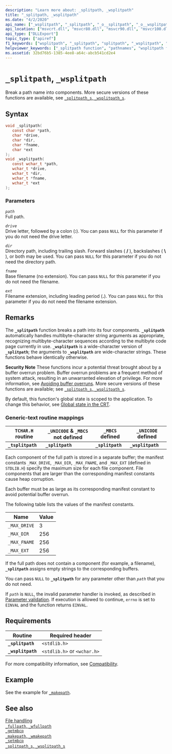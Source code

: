 ```yaml
---
description: "Learn more about: _splitpath, _wsplitpath"
title: "_splitpath, _wsplitpath"
ms.date: "4/2/2020"
api_name: ["_wsplitpath", "_splitpath", "_o__splitpath", "_o__wsplitpath"]
api_location: ["msvcrt.dll", "msvcr80.dll", "msvcr90.dll", "msvcr100.dll", "msvcr100_clr0400.dll", "msvcr110.dll", "msvcr110_clr0400.dll", "msvcr120.dll", "msvcr120_clr0400.dll", "ucrtbase.dll", "api-ms-win-crt-filesystem-l1-1-0.dll", "api-ms-win-crt-private-l1-1-0.dll"]
api_type: ["DLLExport"]
topic_type: ["apiref"]
f1_keywords: ["wsplitpath", "_splitpath", "splitpath", "_wsplitpath", "_tsplitpath"]
helpviewer_keywords: ["_splitpath function", "pathnames", "wsplitpath function", "splitpath function", "_wsplitpath function", "tsplitpath function", "path names", "_tsplitpath function"]
ms.assetid: 32bd76b5-1385-4ee8-a64c-abcb541cd2e4
---
```

# `_splitpath`, `_wsplitpath`

Break a path name into components. More secure versions of these functions are available, see [`_splitpath_s`, `_wsplitpath_s`](splitpath-s-wsplitpath-s.md).

## Syntax

```C
void _splitpath(
   const char *path,
   char *drive,
   char *dir,
   char *fname,
   char *ext
);
void _wsplitpath(
   const wchar_t *path,
   wchar_t *drive,
   wchar_t *dir,
   wchar_t *fname,
   wchar_t *ext
);
```

### Parameters

*`path`*\
Full path.

*`drive`*\
Drive letter, followed by a colon (**:**). You can pass `NULL` for this parameter if you do not need the drive letter.

*`dir`*\
Directory path, including trailing slash. Forward slashes ( **/** ), backslashes ( **\\** ), or both may be used. You can pass `NULL` for this parameter if you do not need the directory path.

*`fname`*\
Base filename (no extension). You can pass `NULL` for this parameter if you do not need the filename.

*`ext`*\
Filename extension, including leading period (**.**). You can pass `NULL` for this parameter if you do not need the filename extension.

## Remarks

The **`_splitpath`** function breaks a path into its four components. **`_splitpath`** automatically handles multibyte-character string arguments as appropriate, recognizing multibyte-character sequences according to the multibyte code page currently in use. **`_wsplitpath`** is a wide-character version of **`_splitpath`**; the arguments to **`_wsplitpath`** are wide-character strings. These functions behave identically otherwise.

**Security Note** These functions incur a potential threat brought about by a buffer overrun problem. Buffer overrun problems are a frequent method of system attack, resulting in an unwarranted elevation of privilege. For more information, see [Avoiding buffer overruns](/windows/win32/SecBP/avoiding-buffer-overruns). More secure versions of these functions are available; see [`_splitpath_s`, `_wsplitpath_s`](splitpath-s-wsplitpath-s.md).

By default, this function's global state is scoped to the application. To change this behavior, see [Global state in the CRT](../global-state.md).

### Generic-text routine mappings

|`TCHAR.H` routine|`_UNICODE` & `_MBCS` not defined|`_MBCS` defined|`_UNICODE` defined|
|---------------------|------------------------------------|--------------------|-----------------------|
|**`_tsplitpath`**|**`_splitpath`**|**`_splitpath`**|**`_wsplitpath`**|

Each component of the full path is stored in a separate buffer; the manifest constants `_MAX_DRIVE`, `_MAX_DIR`, `_MAX_FNAME`, and `_MAX_EXT` (defined in `STDLIB.H`) specify the maximum size for each file component. File components that are larger than the corresponding manifest constants cause heap corruption.

Each buffer must be as large as its corresponding manifest constant to avoid potential buffer overrun.

The following table lists the values of the manifest constants.

|Name|Value|
|----------|-----------|
|`_MAX_DRIVE`|3|
|`_MAX_DIR`|256|
|`_MAX_FNAME`|256|
|`_MAX_EXT`|256|

If the full path does not contain a component (for example, a filename), **`_splitpath`** assigns empty strings to the corresponding buffers.

You can pass `NULL` to **`_splitpath`** for any parameter other than *`path`* that you do not need.

If *`path`* is `NULL`, the invalid parameter handler is invoked, as described in [Parameter validation](../parameter-validation.md). If execution is allowed to continue, `errno` is set to `EINVAL` and the function returns `EINVAL`.

## Requirements

|Routine|Required header|
|-------------|---------------------|
|**`_splitpath`**|`<stdlib.h>`|
|**`_wsplitpath`**|`<stdlib.h>` or `<wchar.h>`|

For more compatibility information, see [Compatibility](../compatibility.md).

## Example

See the example for [`_makepath`](makepath-wmakepath.md).

## See also

[File handling](../file-handling.md)\
[`_fullpath`, `_wfullpath`](fullpath-wfullpath.md)\
[`_getmbcp`](getmbcp.md)\
[`_makepath`, `_wmakepath`](makepath-wmakepath.md)\
[`_setmbcp`](setmbcp.md)\
[`_splitpath_s`, `_wsplitpath_s`](splitpath-s-wsplitpath-s.md)
